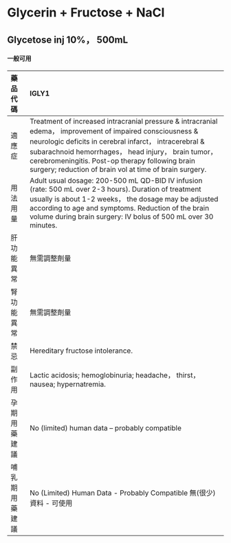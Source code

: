 # Glycerin + Fructose + NaCl

## Glycetose inj 10%， 500mL

#### 一般可用

| 藥品代碼       | IGLY1                                                                                                                                                                                                                                                                                                                                     |
|:---------------|:------------------------------------------------------------------------------------------------------------------------------------------------------------------------------------------------------------------------------------------------------------------------------------------------------------------------------------------|
| 適應症         | Treatment of increased intracranial pressure & intracranial edema， improvement of impaired consciousness & neurologic deficits in cerebral infarct， intracerebral & subarachnoid hemorrhages， head injury， brain tumor， cerebromeningitis. Post-op therapy following brain surgery; reduction of brain vol at time of brain surgery. |
| 用法用量       | Adult usual dosage: 200-500 mL QD-BID IV infusion (rate: 500 mL over 2-3 hours). Duration of treatment usually is about 1-2 weeks， the dosage may be adjusted according to age and symptoms. Reduction of the brain volume during brain surgery: IV bolus of 500 mL over 30 minutes.                                                     |
| 肝功能異常     | 無需調整劑量                                                                                                                                                                                                                                                                                                                              |
| 腎功能異常     | 無需調整劑量                                                                                                                                                                                                                                                                                                                              |
| 禁忌           | Hereditary fructose intolerance.                                                                                                                                                                                                                                                                                                          |
| 副作用         | Lactic acidosis; hemoglobinuria; headache， thirst， nausea; hypernatremia.                                                                                                                                                                                                                                                               |
| 孕期用藥建議   | No (limited) human data – probably compatible                                                                                                                                                                                                                                                                                             |
| 哺乳期用藥建議 | No (Limited) Human Data - Probably Compatible 無(很少)資料 - 可使用                                                                                                                                                                                                                                                                       |

